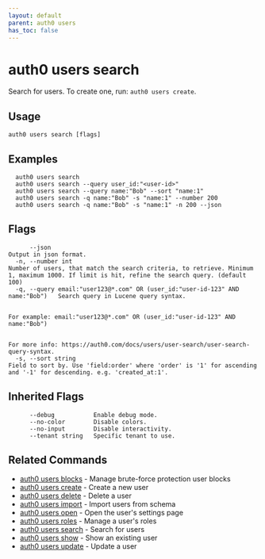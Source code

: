 ```yaml
---
layout: default
parent: auth0 users
has_toc: false
---
```

# auth0 users search

Search for users. To create one, run: `auth0 users create`.

## Usage
```
auth0 users search [flags]
```

## Examples

```
  auth0 users search
  auth0 users search --query user_id:"<user-id>"
  auth0 users search --query name:"Bob" --sort "name:1"
  auth0 users search -q name:"Bob" -s "name:1" --number 200
  auth0 users search -q name:"Bob" -s "name:1" -n 200 --json
```


## Flags

```
      --json                                                                    Output in json format.
  -n, --number int                                                              Number of users, that match the search criteria, to retrieve. Minimum 1, maximum 1000. If limit is hit, refine the search query. (default 100)
  -q, --query email:"user123@*.com" OR (user_id:"user-id-123" AND name:"Bob")   Search query in Lucene query syntax.
                                                                                
                                                                                For example: email:"user123@*.com" OR (user_id:"user-id-123" AND name:"Bob")
                                                                                
                                                                                 For more info: https://auth0.com/docs/users/user-search/user-search-query-syntax.
  -s, --sort string                                                             Field to sort by. Use 'field:order' where 'order' is '1' for ascending and '-1' for descending. e.g. 'created_at:1'.
```


## Inherited Flags

```
      --debug           Enable debug mode.
      --no-color        Disable colors.
      --no-input        Disable interactivity.
      --tenant string   Specific tenant to use.
```


## Related Commands

- [auth0 users blocks](auth0_users_blocks.md) - Manage brute-force protection user blocks
- [auth0 users create](auth0_users_create.md) - Create a new user
- [auth0 users delete](auth0_users_delete.md) - Delete a user
- [auth0 users import](auth0_users_import.md) - Import users from schema
- [auth0 users open](auth0_users_open.md) - Open the user's settings page
- [auth0 users roles](auth0_users_roles.md) - Manage a user's roles
- [auth0 users search](auth0_users_search.md) - Search for users
- [auth0 users show](auth0_users_show.md) - Show an existing user
- [auth0 users update](auth0_users_update.md) - Update a user


